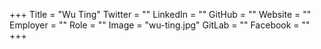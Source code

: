 +++
Title = "Wu Ting"
Twitter = ""
LinkedIn = ""
GitHub = ""
Website = ""
Employer = ""
Role = ""
Image = "wu-ting.jpg"
GitLab = ""
Facebook = ""
+++
